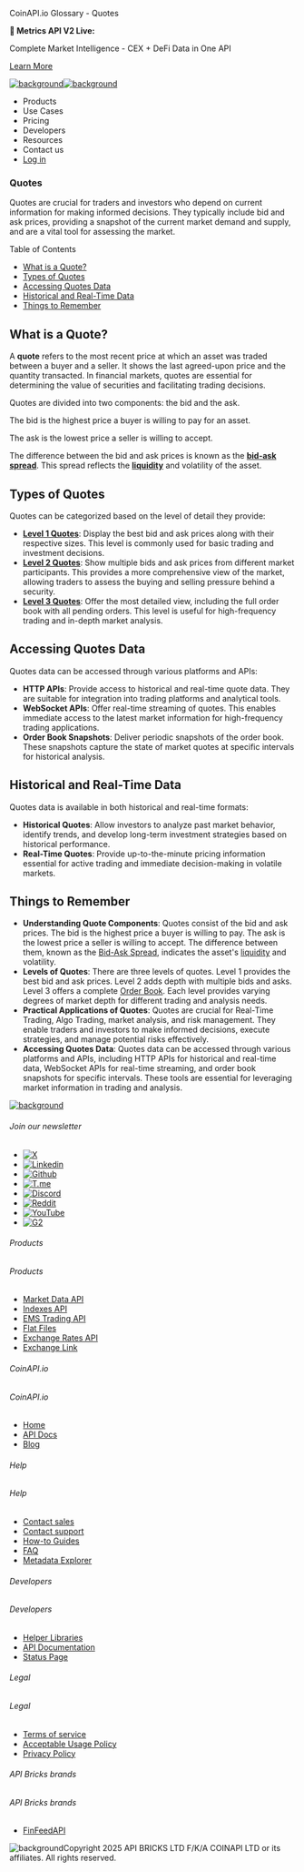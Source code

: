 CoinAPI.io Glossary - Quotes

**🚀 Metrics API V2 Live:**

Complete Market Intelligence - CEX + DeFi Data in One API

[Learn More](https://www.coinapi.io/blog/metrics-api-v2-trading-volume-analysis-and-on-chain-metrics)

[![background](https://cdn.sanity.io/images/o65xz72l/production/268144c90959611dea3e360f81e4549c3cd03fd0-142x34.svg)![background](https://cdn.sanity.io/images/o65xz72l/production/e0ca0c29b08cb53631d77de4a84246da316d55d2-142x34.svg)](/)

* Products
* Use Cases
* Pricing
* Developers
* Resources
* Contact us
* [Log in](https://console.coinapi.io/)

### Quotes

Quotes are crucial for traders and investors who depend on current information for making informed decisions. They typically include bid and ask prices, providing a snapshot of the current market demand and supply, and are a vital tool for assessing the market.

Table of Contents

* [What is a Quote?](#link-223ec99d5be7)
* [Types of Quotes](#link-efe7b7f52b74)
* [Accessing Quotes Data](#link-7717f2da6d6a)
* [Historical and Real-Time Data](#link-cad08fb1415a)
* [Things to Remember](#link-16ac08e76865)

What is a Quote?
----------------

A **quote** refers to the most recent price at which an asset was traded between a buyer and a seller. It shows the last agreed-upon price and the quantity transacted. In financial markets, quotes are essential for determining the value of securities and facilitating trading decisions.

Quotes are divided into two components: the bid and the ask.

The bid is the highest price a buyer is willing to pay for an asset.

The ask is the lowest price a seller is willing to accept.

The difference between the bid and ask prices is known as the **[bid-ask spread](https://www.coinapi.io/learn/glossary/bid-ask-spread)**. This spread reflects the [**liquidity**](https://www.coinapi.io/learn/glossary/liquidity) and volatility of the asset.

Types of Quotes
---------------

Quotes can be categorized based on the level of detail they provide:

* [**Level 1 Quotes**](https://www.coinapi.io/learn/glossary/level-1-data): Display the best bid and ask prices along with their respective sizes. This level is commonly used for basic trading and investment decisions.
* [**Level 2 Quotes**](https://www.coinapi.io/learn/glossary/level-2-data): Show multiple bids and ask prices from different market participants. This provides a more comprehensive view of the market, allowing traders to assess the buying and selling pressure behind a security.
* [**Level 3 Quotes**](https://www.coinapi.io/learn/glossary/level-3-data): Offer the most detailed view, including the full order book with all pending orders. This level is useful for high-frequency trading and in-depth market analysis.

Accessing Quotes Data
---------------------

Quotes data can be accessed through various platforms and APIs:

* **HTTP APIs**: Provide access to historical and real-time quote data. They are suitable for integration into trading platforms and analytical tools.
* **WebSocket APIs**: Offer real-time streaming of quotes. This enables immediate access to the latest market information for high-frequency trading applications.
* **Order Book Snapshots**: Deliver periodic snapshots of the order book. These snapshots capture the state of market quotes at specific intervals for historical analysis.

Historical and Real-Time Data
-----------------------------

Quotes data is available in both historical and real-time formats:

* **Historical Quotes**: Allow investors to analyze past market behavior, identify trends, and develop long-term investment strategies based on historical performance.
* **Real-Time Quotes**: Provide up-to-the-minute pricing information essential for active trading and immediate decision-making in volatile markets.

Things to Remember
------------------

* **Understanding Quote Components**: Quotes consist of the bid and ask prices. The bid is the highest price a buyer is willing to pay. The ask is the lowest price a seller is willing to accept. The difference between them, known as the [Bid-Ask Spread](#bid-ask-spread), indicates the asset's [liquidity](#liquidity) and volatility.
* **Levels of Quotes**: There are three levels of quotes. Level 1 provides the best bid and ask prices. Level 2 adds depth with multiple bids and asks. Level 3 offers a complete [Order Book](#order-book). Each level provides varying degrees of market depth for different trading and analysis needs.
* **Practical Applications of Quotes**: Quotes are crucial for Real-Time Trading, Algo Trading, market analysis, and risk management. They enable traders and investors to make informed decisions, execute strategies, and manage potential risks effectively.
* **Accessing Quotes Data**: Quotes data can be accessed through various platforms and APIs, including HTTP APIs for historical and real-time data, WebSocket APIs for real-time streaming, and order book snapshots for specific intervals. These tools are essential for leveraging market information in trading and analysis.

[![background](https://cdn.sanity.io/images/o65xz72l/production/99475f0760777c30125556b2707e1e8f77f2fba0-179x42.svg)](/)

###### Join our newsletter

* [![X](https://cdn.sanity.io/images/o65xz72l/production/89a93ecdd3eaa62f0d2bad091ff6d92a31e9c372-28x28.svg)](https://twitter.com/realcoinapi "X")
* [![Linkedin](https://cdn.sanity.io/images/o65xz72l/production/be666e8656abe83e43c1db9a3ab76d44b9af5cb5-28x28.svg)](https://www.linkedin.com/company/coinapi "Linkedin")
* [![Github](https://cdn.sanity.io/images/o65xz72l/production/80703d2d9baaef7e7f5471a54a720b9383a63aab-28x28.svg)](https://github.com/coinapi/coinapi-sdk "Github")
* [![T.me](https://cdn.sanity.io/images/o65xz72l/production/39be23a1db383ad12c3e9d4bebae9bc77bf59b8b-28x28.svg)](https://t.me/coinapiofficial "T.me")
* [![Discord](https://cdn.sanity.io/images/o65xz72l/production/9862f060f9b89536f18d4e8770a11bfb00c3e3fd-30x28.svg)](https://discord.gg/vgJbjjsVaC "Discord")
* [![Reddit](https://cdn.sanity.io/images/o65xz72l/production/d02e41d1eab87d289f2bc6a390bcd0c7def1b7ac-30x28.svg)](https://www.reddit.com/r/CoinAPI/ "Reddit")
* [![YouTube](https://cdn.sanity.io/images/o65xz72l/production/535425f0f99df8b6173d663721f8941430d637b2-28x28.svg)](https://www.youtube.com/@CoinAPI_Official "YouTube")
* [![G2](/_next/image?url=https%3A%2F%2Fcdn.sanity.io%2Fimages%2Fo65xz72l%2Fproduction%2F4b1d455c2cab4bf625e7cc96a1b74695c0b3c4bc-28x28.png&w=64&q=75)](https://www.g2.com/products/coinapi/reviews "G2")

###### Products

###### Products

* [Market Data API](/products/market-data-api)
* [Indexes API](/products/indexes-api)
* [EMS Trading API](/products/ems-api)
* [Flat Files](/products/flat-files)
* [Exchange Rates API](/products/exchange-rates-api)
* [Exchange Link](https://www.coinapi.io/products/exchange-link)

###### CoinAPI.io

###### CoinAPI.io

* [Home](https://www.coinapi.io/)
* [API Docs](https://docs.coinapi.io/?_gl=1*jgom05*_gcl_au*NTIxNjU3NzExLjE3MzU1OTM0MTE.*_ga*OTI3MDg0NzQ2LjE3MzU1OTM0MDk.*_ga_063767QGZW*MTczODA3Mzc5MC43My4wLjE3MzgwNzM3OTAuNjAuMC4w*_ga_EXCQW96F7R*MTczODA3Mzc5MC4xMjEuMC4xNzM4MDczNzkwLjAuMC4w)
* [Blog](https://www.coinapi.io/blog)

###### Help

###### Help

* [Contact sales](/contact-us)
* [Contact support](https://console.coinapi.io/?link=/support-tickets)
* [How-to Guides](https://docs.coinapi.io/market-data/how-to-guides/?_gl=1*16m3ndl*_gcl_au*NTIxNjU3NzExLjE3MzU1OTM0MTE.*_ga*OTI3MDg0NzQ2LjE3MzU1OTM0MDk.*_ga_063767QGZW*MTczODA3Mzc5MC43My4wLjE3MzgwNzM3OTAuNjAuMC4w*_ga_EXCQW96F7R*MTczODA3Mzc5MC4xMjEuMC4xNzM4MDczNzkwLjAuMC4w)
* [FAQ](https://docs.coinapi.io/general/faq/?_gl=1*dfjpiw*_gcl_au*NTIxNjU3NzExLjE3MzU1OTM0MTE.*_ga*OTI3MDg0NzQ2LjE3MzU1OTM0MDk.*_ga_063767QGZW*MTczODA3Mzc5MC43My4wLjE3MzgwNzM3OTAuNjAuMC4w*_ga_EXCQW96F7R*MTczODA3Mzc5MC4xMjEuMC4xNzM4MDczNzkwLjAuMC4w)
* [Metadata Explorer](https://docs.coinapi.io/market-data/metadata-tables/introduction)

###### Developers

###### Developers

* [Helper Libraries](https://github.com/api-bricks/api-bricks-sdk/)
* [API Documentation](https://docs.coinapi.io/?_gl=1*iuavdb*_gcl_au*NTIxNjU3NzExLjE3MzU1OTM0MTE.*_ga*OTI3MDg0NzQ2LjE3MzU1OTM0MDk.*_ga_063767QGZW*MTczODA3Mzc5MC43My4wLjE3MzgwNzM3OTAuNjAuMC4w*_ga_EXCQW96F7R*MTczODA3Mzc5MC4xMjEuMC4xNzM4MDczNzkwLjAuMC4w)
* [Status Page](https://status.coinapi.io/?_gl=1*1ww1bbe*_gcl_au*NTIxNjU3NzExLjE3MzU1OTM0MTE.*_ga*OTI3MDg0NzQ2LjE3MzU1OTM0MDk.*_ga_063767QGZW*MTczODA3Mzc5MC43My4wLjE3MzgwNzM3OTAuNjAuMC4w*_ga_EXCQW96F7R*MTczODA3Mzc5MC4xMjEuMC4xNzM4MDczNzkwLjAuMC4w)

###### Legal

###### Legal

* [Terms of service](/legal#terms)
* [Acceptable Usage Policy](/legal#aup)
* [Privacy Policy](/legal#policy)

###### API Bricks brands

###### API Bricks brands

* [FinFeedAPI](https://finfeedapi.com/?utm_source=coinapi.io&utm_medium=referral&utm_campaign=footer)

![background](https://cdn.sanity.io/images/o65xz72l/production/5f005fa1cc9dc85c59ae054bb4a4838566b65c4e-25x26.svg)Copyright 2025 API BRICKS LTD F/K/A COINAPI LTD or its affiliates. All rights reserved.